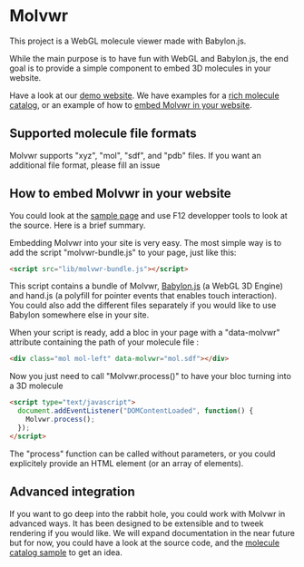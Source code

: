Molvwr
==========

This project is a WebGL molecule viewer made with Babylon.js.

While the main purpose is to have fun with WebGL and Babylon.js, the end goal is to provide a simple component to embed 3D molecules in your website.

Have a look at our [demo website](http://gleborgne.github.io/molvwr/). We have examples for a [rich molecule catalog](http://gleborgne.github.io/molvwr), or an example of how to [embed Molvwr in your website](http://gleborgne.github.io/molvwr/embedexample.html).

## Supported molecule file formats
Molvwr supports "xyz", "mol", "sdf", and "pdb" files. If you want an additional file format, please fill an issue

## How to embed Molvwr in your website
You could look at the [sample page](http://gleborgne.github.io/molvwr/embedexample.html) and use F12 developper tools to look at the source. Here is a brief summary.

Embedding Molvwr into your site is very easy. The most simple way is to add the script "molvwr-bundle.js" to your page, just like this:<br/>
```html
<script src="lib/molvwr-bundle.js"></script>
```

This script contains a bundle of Molvwr, [Babylon.js](http://www.babylonjs.com) (a WebGL 3D Engine) and hand.js (a polyfill for pointer events that enables touch interaction).<br/>
You could also add the different files separately if you would like to use Babylon somewhere else in your site.
            
When your script is ready, add a bloc in your page with a "data-molvwr" attribute containing the path of your molecule file :
```html
<div class="mol mol-left" data-molvwr="mol.sdf"></div>
```

Now you just need to call "Molvwr.process()" to have your bloc turning into a 3D molecule
```html
<script type="text/javascript">
  document.addEventListener("DOMContentLoaded", function() {
    Molvwr.process();
  });
</script>
````
The "process" function can be called without parameters, or you could explicitely provide an HTML element (or an array of elements).

## Advanced integration
If you want to go deep into the rabbit hole, you could work with Molvwr in advanced ways. It has been designed to be extensible and to tweek rendering if you would like. We will expand documentation in the near future but for now, you could have a look at the source code, and the [molecule catalog sample](http://gleborgne.github.io/molvwr) to get an idea.